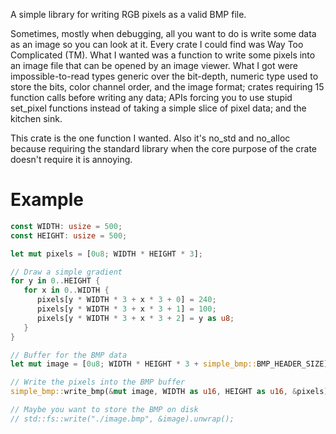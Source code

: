 A simple library for writing RGB pixels as a valid BMP file.

Sometimes, mostly when debugging, all you want to do is write some data as an image so you can look at it.
Every crate I could find was Way Too Complicated (TM).
What I wanted was a function to write some pixels into an image file that can be opened by an image viewer.
What I got were impossible-to-read types generic over the bit-depth, numeric type used to store the bits,
color channel order, and the image format; crates requiring 15 function calls before writing any data; APIs
forcing you to use stupid set_pixel functions instead of taking a simple slice of pixel data; and the kitchen sink.

This crate is the one function I wanted. Also it's no_std and no_alloc because requiring the standard library
when the core purpose of the crate doesn't require it is annoying.

# Example

```rust
const WIDTH: usize = 500;
const HEIGHT: usize = 500;

let mut pixels = [0u8; WIDTH * HEIGHT * 3];

// Draw a simple gradient
for y in 0..HEIGHT {
   for x in 0..WIDTH {
      pixels[y * WIDTH * 3 + x * 3 + 0] = 240;
      pixels[y * WIDTH * 3 + x * 3 + 1] = 100;
      pixels[y * WIDTH * 3 + x * 3 + 2] = y as u8;
   }
}

// Buffer for the BMP data
let mut image = [0u8; WIDTH * HEIGHT * 3 + simple_bmp::BMP_HEADER_SIZE];

// Write the pixels into the BMP buffer
simple_bmp::write_bmp(&mut image, WIDTH as u16, HEIGHT as u16, &pixels).unwrap();

// Maybe you want to store the BMP on disk
// std::fs::write("./image.bmp", &image).unwrap();
```